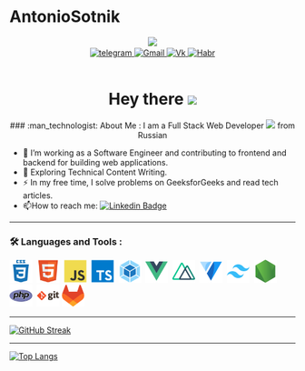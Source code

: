 # AntonioSotnik
<div id="header" align="center">
  <img src="https://media.giphy.com/media/QNFhOolVeCzPQ2Mx85/giphy.gif" width="400"/>
  <div id="badges">
  <a href="https://t.me/antonioSotnik">
  <img src="https://img.shields.io/badge/Telegram-blue?logo=telegram&logoColor=white" height="20px" alt="telegram"/>
  </a>
  <a href="mailto:toxanetoxa@gmail.com">
    <img src="https://img.shields.io/badge/Gmail-white?logo=gmail" height="20px" alt="Gmail"/>
  </a>
  <a href="https://vk.com/antonio030">
    <img src="https://img.shields.io/badge/VKontakte-blue?style=for-the-badge&logo=vk&logoColor=white" height="20px" alt="Vk"/>
  </a>
  <a href="https://career.habr.com/anton-sotnik">
      <img src="https://img.shields.io/badge/HabrCareer-white?style=for-the-badge&logo=habr" height="20px" alt="Habr"/>
  </a>
</div>
<img src="https://komarev.com/ghpvc/?username=Toxanetoxa&style=flat-square&color=blue" height="20px" alt=""/>
<h1>
  Hey there
  <img src="https://media.giphy.com/media/hvRJCLFzcasrR4ia7z/giphy.gif" width="30px"/>
</h1>
</div> 

<div align="center">
### :man_technologist: About Me :
  I am a Full Stack Web Developer <img src="https://media.giphy.com/media/WUlplcMpOCEmTGBtBW/giphy.gif" width="30"> from Russian
</div>

- :telescope: I’m working as a Software Engineer and contributing to frontend and backend for building web applications.
- :seedling: Exploring Technical Content Writing.
- :zap: In my free time, I solve problems on GeeksforGeeks and read tech articles.
- :mailbox:How to reach me: [![Linkedin Badge](https://img.shields.io/badge/Telegram-blue?logo=telegram&logoColor=white)](https://t.me/antonioSotnik)

---

### :hammer_and_wrench: Languages and Tools :
<div display="flex" flex-direction="column" align="left">
  <img src="https://github.com/devicons/devicon/blob/master/icons/css3/css3-plain-wordmark.svg"  title="CSS3" alt="CSS" width="40" height="40"/>&nbsp;
  <img src="https://github.com/devicons/devicon/blob/master/icons/html5/html5-original.svg" title="HTML5" alt="HTML" width="40" height="40"/>&nbsp;
  <img src="https://github.com/devicons/devicon/blob/master/icons/javascript/javascript-original.svg" title="JavaScript" alt="JavaScript" width="40" height="40"/>&nbsp;
  <img src="https://github.com/devicons/devicon/blob/master/icons/typescript/typescript-original.svg" title="typescript" alt="typescript" width="40" height="40"/>&nbsp;
  <img src="https://github.com/devicons/devicon/blob/master/icons/webpack/webpack-original.svg" title="webpack" alt="webpack" width="40" height="40"/>&nbsp;
  <img src="https://github.com/devicons/devicon/blob/master/icons/vuejs/vuejs-original.svg" title="Vue" alt="Vue" width="40" height="40"/>&nbsp;
  <img src="https://github.com/devicons/devicon/blob/master/icons/nuxtjs/nuxtjs-original.svg" title="nuxtjs" alt="nuxtjs" width="40" height="40"/>&nbsp;
  <img src="https://github.com/devicons/devicon/blob/master/icons/vuetify/vuetify-original.svg" title="vuetify"  alt="vuetify" width="40" height="40"/>&nbsp;
  <img src="https://github.com/devicons/devicon/blob/master/icons/tailwindcss/tailwindcss-plain.svg" title="tailwindcss"  alt="tailwindcss" width="40" height="40"/>&nbsp;
  <img src="https://github.com/devicons/devicon/blob/master/icons/nodejs/nodejs-original.svg" title="NodeJS" alt="NodeJS" width="40" height="40"/>&nbsp;
  <img src="https://github.com/devicons/devicon/blob/master/icons/php/php-original.svg" title="php" alt="php" width="40" height="40"/>&nbsp;
  <img src="https://github.com/devicons/devicon/blob/master/icons/git/git-original-wordmark.svg" title="Git" alt="Git" width="40" height="40"/>
  <img src="https://github.com/devicons/devicon/blob/master/icons/gitlab/gitlab-original.svg" title="gitlab" alt="gitlab" width="40" height="40"/>
</div>

---

[![GitHub Streak](https://github-readme-streak-stats.herokuapp.com?user=Toxanetoxa&theme=dark&hide_border=true&border_radius=6&date_format=M%20j%5B%2C%20Y%5D&card_width=513)](https://git.io/streak-stats)

---

[![Top Langs](https://github-readme-stats.vercel.app/api/top-langs/?username=Toxanetoxa&theme=dark&hide_border=true)](https://github.com/anuraghazra/github-readme-stats)
